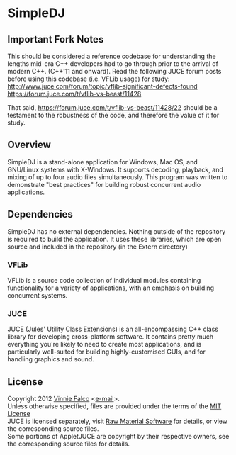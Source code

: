 # SimpleDJ

## Important Fork Notes

This should be considered a reference codebase for understanding the lengths
mid-era C++ developers had to go through prior to the arrival of modern C++.
(C++'11 and onward). Read the following JUCE forum posts before using this
codebase (i.e. VFLib usage) for study:
http://www.juce.com/forum/topic/vflib-significant-defects-found
https://forum.juce.com/t/vflib-vs-beast/11428

That said, https://forum.juce.com/t/vflib-vs-beast/11428/22 should be a 
testament to the robustness of the code, and therefore the value of it for study.

## Overview

SimpleDJ is a stand-alone application for Windows, Mac OS, and GNU/Linux
systems with X-Windows. It supports decoding, playback, and mixing of up
to four audio files simultaneously. This program was written to demonstrate
"best practices" for building robust concurrent audio applications.

## Dependencies

SimpleDJ has no external dependencies. Nothing outside of the repository
is required to build the application. It uses these libraries, which are
open source and included in the repository (in the Extern directory)

### VFLib

VFLib is a source code collection of individual modules containing
functionality for a variety of applications, with an emphasis on building
concurrent systems.

### JUCE

JUCE (Jules' Utility Class Extensions) is an all-encompassing C++ class
library for developing cross-platform software. It contains pretty much
everything you're likely to need to create most applications, and is
particularly well-suited for building highly-customised GUIs, and for
handling graphics and sound.

## License

Copyright 2012 [Vinnie Falco][1] <[e-mail][2]>.<br>
Unless otherwise specified, files are provided under the terms of the
[MIT License][3]<br>
JUCE is licensed separately, visit [Raw Material Software][4] for details,
or view the corresponding source files.<br>
Some portions of AppletJUCE are copyright by their respective owners, see the
corresponding source files for details.

[1]: http://vinniefalco.com "Vinnie Falco's Home Page"
[2]: mailto:vinnie.falco@gmail.com "Vinnie Falco's Email"
[3]: http://www.opensource.org/licenses/MIT
[4]: http://www.rawmaterialsoftware.com/juce.php "JUCE"
